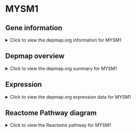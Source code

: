 <h1>MYSM1</h1>

<h2>Gene information</h2>
<details>
  <summary>Click to view the depmap.org information for MYSM1</summary>
  <p><a href="https://depmap.org/portal/gene/MYSM1?tab=about" target="_BLANK">Open page in a new tab...</a></p>
  <iframe src="https://depmap.org/portal/gene/MYSM1?tab=about" style="border:none;width:100%;height:800px"></iframe>
</details>

<h2>Depmap overview</h2>
<details>
  <summary>Click to view the depmap.org summary for MYSM1</summary>
  <p><a href="https://depmap.org/portal/gene/MYSM1?tab=overview" target="_BLANK">Open page in a new tab...</a></p>
  <iframe src="https://depmap.org/portal/gene/MYSM1?tab=overview" style="border:none;width:100%;height:800px"></iframe>
</details>

<h2>Expression</h2>
<details>
  <summary>Click to view the depmap.org expression data for MYSM1</summary>
  <p><a href="https://depmap.org/portal/gene/MYSM1?tab=characterization" target="_BLANK">Open page in a new tab...</a></p>
  <iframe src="https://depmap.org/portal/gene/MYSM1?tab=characterization" style="border:none;width:100%;height:800px"></iframe>
</details>



<h2>Reactome Pathway diagram</h2>
<details>
  <summary>Click to view the Reactome pathway for MYSM1</summary>
  <p><a href="https://reactome.org/PathwayBrowser/#/R-HSA-5689901" target="_BLANK">Open page in a new tab...</a></p>
  <p>Metalloprotease DUBs</p>
<iframe src="https://reactome.org/PathwayBrowser/#/R-HSA-5689901" style="border:none;width:100%;height:800px"></iframe>
</details>



